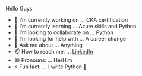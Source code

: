 Hello Guys


- 🔭 I’m currently working on ... CKA certification
- 🌱 I’m currently learning ... Azure skills and Python
- 👯 I’m looking to collaborate on ... Python
- 🤔 I’m looking for help with ... A career change
- 💬 Ask me about ... Anything
- 📫 How to reach me: ... [LinkedIn](https://www.linkedin.com/in/akhilmohanp/)
- 😄 Pronouns: ... He/Him
- ⚡ Fun fact: ... I write Python 🤣

